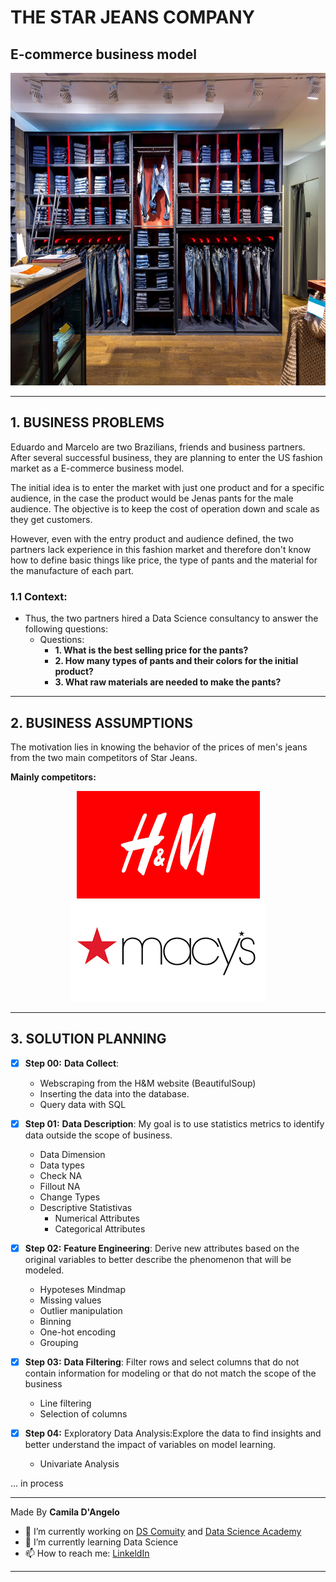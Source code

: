 # **THE STAR JEANS COMPANY**

## E-commerce business model

<div align="center">
<p float="left">
  <img src="/images/loja.jpeg" width="1000" height="500"/>
</p>
</div>

***
## 1. BUSINESS PROBLEMS

Eduardo and Marcelo are two Brazilians, friends and business partners. After several successful business, they are planning to enter the US fashion market as a E-commerce business model.

The initial idea is to enter the market with just one product and for a specific audience, in the case the product would be Jenas pants for the male audience. The objective is to keep the cost of operation down and scale as they get customers.

However, even with the entry product and audience defined, the two partners lack experience in this fashion market and therefore don't know how to define basic things like price, the type of pants and the material for the manufacture of each part.


 ### 1.1 **Context:**
 
 * Thus, the two partners hired a Data Science consultancy to answer the following questions:
      * Questions:
           * **1. What is the best selling price for the pants?**
           * **2. How many types of pants and their colors for the initial product?**
           * **3. What raw materials are needed to make the pants?**
           
***
## 2. BUSINESS ASSUMPTIONS

The motivation lies in knowing the behavior of the prices of men's jeans from the two main competitors of Star Jeans.

**Mainly competitors:**
<div align="center">
<p float="left">
  <img src="/images/h_m.png"/>
  <img src="/images/macys.png"/>
</p>
</div>

***
## 3. SOLUTION PLANNING

- [x] **Step 00:** **Data Collect**:  
  - Webscraping from the H&M website (BeautifulSoup)
  - Inserting the data into the database.
  - Query data with SQL

- [x] **Step 01:** **Data Description**:  My goal is to use statistics metrics to identify data outside the scope of business.
  - Data Dimension
  - Data types
  - Check NA
  - Fillout NA
  - Change Types
  - Descriptive Statistivas
    * Numerical Attributes
    * Categorical Attributes

- [x] **Step 02:** **Feature Engineering**: Derive new attributes based on the original variables to better describe the phenomenon that will be modeled.
  - Hypoteses Mindmap
  - Missing values
  - Outlier manipulation
  - Binning
  - One-hot encoding
  - Grouping

- [x] **Step 03:** **Data Filtering**: Filter rows and select columns that do not contain information for modeling or that do not match the scope of the business
  - Line filtering
  - Selection of columns
  
- [x] **Step 04:** Exploratory Data Analysis:Explore the data to find insights and better understand the impact of variables on model learning.
  - Univariate Analysis

... in process

***
Made By **Camila D'Angelo**

- 🔭 I’m currently working on [DS Comuity](https://www.comunidadedatascience.com/) and [Data Science Academy](https://www.datascienceacademy.com.br/bundle/formacao-cientista-de-dados)
- 🌱 I’m currently learning Data Science
- 📫 How to reach me:  [LinkeldIn](https://www.linkedin.com/in/camiladangelotempesta/)
***
